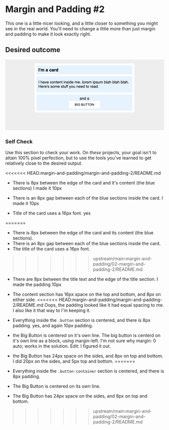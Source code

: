# Margin and Padding #2

This one is a little nicer looking, and a little closer to something you might 
see in the real world. You'll need to change a little more than just margin and 
padding to make it look exactly right.

## Desired outcome
![desired outcome](./desired-outcome.png)

### Self Check
Use this section to check your work. On _these_ projects, your goal isn't to attain 100% pixel perfection, but to use the tools you've learned to get relatively close to the desired output.

<<<<<<< HEAD:margin-and-padding/margin-and-padding-2/README.md
- There is 8px between the edge of the card and it's content (the blue sections)
  I made it 10px
  
- There is an 8px gap between each of the blue sections inside the card.
  I made it 10px
  
- Title of the card uses a 16px font.
  yes
  
=======
- There is 8px between the edge of the card and its content (the blue sections).
- There is an 8px gap between each of the blue sections inside the card.
- The title of the card uses a 16px font.
>>>>>>> upstream/main:margin-and-padding/02-margin-and-padding-2/README.md
- There are 8px between the title text and the edge of the title section.
  I made the padding 10px
  
- The content section has 16px space on the top and bottom, and 8px on either side.
<<<<<<< HEAD:margin-and-padding/margin-and-padding-2/README.md
  Oops, the padding looked like it had equal spacing to me. I also like it that 
  way to I'm keeping it.
- Everything inside the `.button` section is centered, and there is 8px padding.
  yes, and again 10px padding.
  
- the Big Button is centered on it's own line.
  The big button is centerd on it's own line as a block, using margin-left. I'm
  not sure why margin: 0 auto; works in the solution. 
  Edit: I figured it out.
  
- the Big Button has 24px space on the sides, and 8px on top and bottom.
  I did 20px on the sides, and 5px top and bottom.
=======
- Everything inside the `.button-container` section is centered, and there is 8px padding.
- The Big Button is centered on its own line.
- The Big Button has 24px space on the sides, and 8px on top and bottom.
>>>>>>> upstream/main:margin-and-padding/02-margin-and-padding-2/README.md

